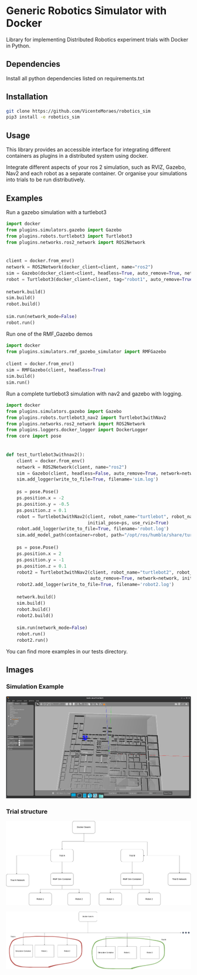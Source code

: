 # Generic Robotics Simulator with Docker

Library for implementing Distributed Robotics experiment trials with Docker in Python.

## Dependencies

Install all python dependencies listed on requirements.txt

## Installation

```bash
git clone https://github.com/VicenteMoraes/robotics_sim 
pip3 install -e robotics_sim
```

## Usage

This library provides an accessible interface for integrating different containers as plugins in a distributed system using docker.

Integrate different aspects of your ros 2 simulation, such as RVIZ, Gazebo, Nav2 and each robot as a separate container.
    Or organise your simulations into trials to be run distributively.

## Examples

Run a gazebo simulation with a turtlebot3

```python
import docker
from plugins.simulators.gazebo import Gazebo
from plugins.robots.turtlebot3 import Turtlebot3
from plugins.networks.ros2_network import ROS2Network


client = docker.from_env()
network = ROS2Network(docker_client=client, name="ros2")
sim = Gazebo(docker_client=client, headless=True, auto_remove=True, network=network)
robot = Turtlebot3(docker_client=client, tag="robot1", auto_remove=True, network=network)

network.build()
sim.build()
robot.build()

sim.run(network_mode=False)
robot.run()
```

Run one of the RMF_Gazebo demos

```python
import docker
from plugins.simulators.rmf_gazebo_simulator import RMFGazebo

client = docker.from_env()
sim = RMFGazebo(client, headless=True)
sim.build()
sim.run()
```

Run a complete turtlebot3 simulation with nav2 and gazebo with logging.

```python
import docker
from plugins.simulators.gazebo import Gazebo
from plugins.robots.turtlebot3_nav2 import Turtlebot3withNav2
from plugins.networks.ros2_network import ROS2Network
from plugins.loggers.docker_logger import DockerLogger
from core import pose


def test_turtlebot3withnav2():
    client = docker.from_env()
    network = ROS2Network(client, name="ros2")
    sim = Gazebo(client, headless=False, auto_remove=True, network=network, path_to_world="/opt/ros/humble/share/turtlebot3_gazebo/worlds/turtlebot3_world.world")
    sim.add_logger(write_to_file=True, filename='sim.log')
    
    ps = pose.Pose()
    ps.position.x = -2
    ps.position.y = -0.5
    ps.position.z = 0.1
    robot = Turtlebot3withNav2(client, robot_name="turtlebot", robot_namespace="turtlebot", auto_remove=True, network=network,
                               initial_pose=ps, use_rviz=True)
    robot.add_logger(write_to_file=True, filename='robot.log')
    sim.add_model_path(container=robot, path="/opt/ros/humble/share/turtlebot3_gazebo")
    
    ps = pose.Pose()
    ps.position.x = 2
    ps.position.y = -1
    ps.position.z = 0.1
    robot2 = Turtlebot3withNav2(client, robot_name="turtlebot2", robot_namespace="turtlebot2", container_name="turtlebot2",
                                auto_remove=True, network=network, initial_pose=ps, use_rviz=True)
    robot2.add_logger(write_to_file=True, filename='robot2.log')

    network.build()
    sim.build()
    robot.build()
    robot2.build()

    sim.run(network_mode=False)
    robot.run()
    robot2.run()
```

You can find more examples in our tests directory.

## Images

### Simulation Example
![hospital map](imgs/hospital_map.png) 

### Trial structure
![plugins](imgs/plugin.drawio.png)

![trials](imgs/sim.drawio.png)
